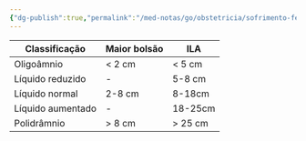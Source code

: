 ```yaml
---
{"dg-publish":true,"permalink":"/med-notas/go/obstetricia/sofrimento-fetal/indice-de-liquido-amniotico/"}
---
```



| Classificação     | Maior bolsão | ILA     |
| ----------------- | ------------ | ------- |
| Oligoâmnio        | < 2 cm       | < 5 cm  |
| Líquido reduzido  | -            | 5-8 cm  |
| Líquido normal    | 2-8 cm       | 8-18cm  |
| Líquido aumentado | -            | 18-25cm |
| Polidrâmnio       | > 8 cm       | > 25 cm |
